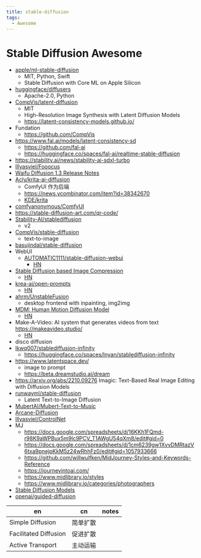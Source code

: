 ```yaml
---
title: stable-diffusion
tags:
  - Awesome
---
```


# Stable Diffusion Awesome

- [apple/ml-stable-diffusion](https://github.com/apple/ml-stable-diffusion)
  - MIT, Python, Swift
  - Stable Diffusion with Core ML on Apple Silicon
- [huggingface/diffusers](https://github.com/huggingface/diffusers)
  - Apache-2.0, Python
- [CompVis/latent-diffusion](https://github.com/CompVis/latent-diffusion)
  - MIT
  - High-Resolution Image Synthesis with Latent Diffusion Models
  - https://latent-consistency-models.github.io/
- Fundation
  - https://github.com/CompVis
- https://www.fal.ai/models/latent-consistency-sd
  - https://github.com/fal-ai
  - https://huggingface.co/spaces/fal-ai/realtime-stable-diffusion
- https://stability.ai/news/stability-ai-sdxl-turbo
- [lllyasviel/Fooocus](https://github.com/lllyasviel/Fooocus)
- [Waifu Diffusion 1.3 Release Notes](https://gist.github.com/harubaru/f727cedacae336d1f7877c4bbe2196e1)
- [Acly/krita-ai-diffusion](https://github.com/Acly/krita-ai-diffusion)
  - ComfyUI 作为后端
  - https://news.ycombinator.com/item?id=38342670
  - [KDE/krita](https://github.com/KDE/krita)
- [comfyanonymous/ComfyUI](https://github.com/comfyanonymous/ComfyUI)
- https://stable-diffusion-art.com/qr-code/
- [Stability-AI/stablediffusion](https://github.com/Stability-AI/stablediffusion)
  - v2
- [CompVis/stable-diffusion](https://github.com/CompVis/stable-diffusion)
  - text-to-image
- [basujindal/stable-diffusion](https://github.com/basujindal/stable-diffusion)
- WebUI
  - [AUTOMATIC1111/stable-diffusion-webui](https://github.com/AUTOMATIC1111/stable-diffusion-webui)
    - [HN](https://news.ycombinator.com/item?id=32784181)
- [Stable Diffusion based Image Compression](https://matthias-buehlmann.medium.com/stable-diffusion-based-image-compresssion-6f1f0a399202)
  - [HN](https://news.ycombinator.com/item?id=32907494)
- [krea-ai/open-prompts](https://github.com/krea-ai/open-prompts)
  - [HN](https://news.ycombinator.com/item?id=32943224)
- [ahrm/UnstableFusion](https://github.com/ahrm/UnstableFusion)
  - desktop frontend with inpainting, img2img
- [MDM: Human Motion Diffusion Model](https://guytevet.github.io/mdm-page/)
  - [HN](https://news.ycombinator.com/item?id=33029522)
- Make-A-Video: AI system that generates videos from text https://makeavideo.studio/
  - [HN](https://news.ycombinator.com/item?id=33020181)
- disco diffusion
- [lkwq007/stablediffusion-infinity](https://github.com/lkwq007/stablediffusion-infinity)
  - https://huggingface.co/spaces/lnyan/stablediffusion-infinity
- https://www.latentspace.dev/
  - image to prompt
  - https://beta.dreamstudio.ai/dream
- https://arxiv.org/abs/2210.09276
  Imagic: Text-Based Real Image Editing with Diffusion Models
- [runwayml/stable-diffusion](https://github.com/runwayml/stable-diffusion)
  - Latent Text-to-Image Diffusion
- [MubertAI/Mubert-Text-to-Music](https://github.com/MubertAI/Mubert-Text-to-Music)
- [Arcane-Diffusion](https://huggingface.co/nitrosocke/Arcane-Diffusion)
- [lllyasviel/ControlNet](https://github.com/lllyasviel/ControlNet)
- MJ
  - https://docs.google.com/spreadsheets/d/16KKh1FQmd-r98K9aWPBux5m9lc9PCV_T1AWgU54qXm8/edit#gid=0
  - https://docs.google.com/spreadsheets/d/1cm6239gw1XvvDMRtazV6txa9pnejpKkM5z24wRhhFz0/edit#gid=1057933666
  - https://github.com/willwulfken/MidJourney-Styles-and-Keywords-Reference
  - https://journeyintoai.com/
  - https://www.midlibrary.io/styles
  - https://www.midlibrary.io/categories/photographers
- [Stable Diffusion Models](https://cyberes.github.io/stable-diffusion-models/)
- [openai/guided-diffusion](https://github.com/openai/guided-diffusion)

| en                    | cn       | notes |
| --------------------- | -------- | ----- |
| Simple Diffusion      | 简单扩散 |
| Facilitated Diffusion | 促进扩散 |
| Active Transport      | 主动运输 |
